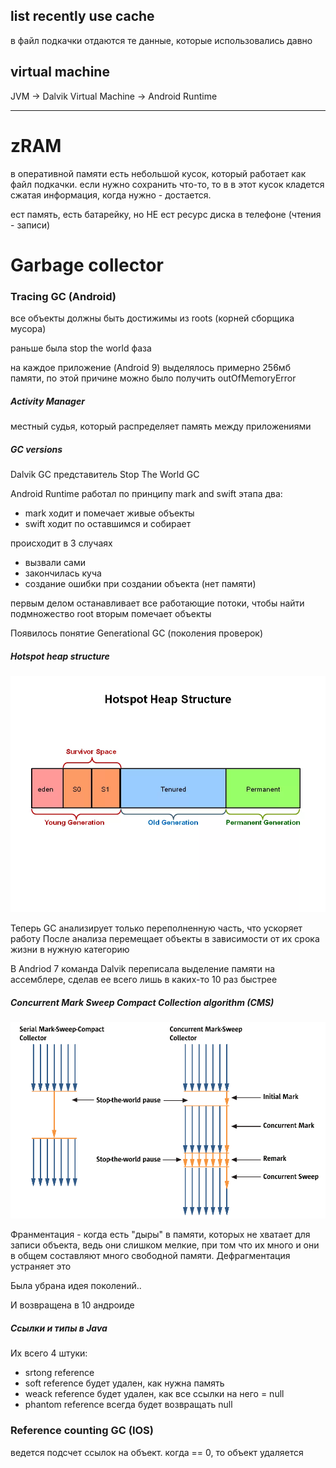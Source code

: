 ## list recently use cache

в файл подкачки отдаются те данные, которые использовались давно

## virtual machine

JVM -> Dalvik Virtual Machine -> Android Runtime

---
# zRAM

в оперативной памяти есть небольшой кусок, который работает как файл подкачки.
если нужно сохранить что-то, то в в этот кусок кладется сжатая информация, когда нужно - достается.

ест память, есть батарейку, но НЕ ест ресурс диска в телефоне (чтения - записи)

# Garbage collector

### Tracing GC (Android)

все объекты должны быть достижимы из roots (корней сборщика мусора) 

раньше была stop the world фаза

на каждое приложение (Android 9) выделялось примерно 256мб памяти, по этой причине можно было получить outOfMemoryError

##### Activity Manager

местный судья, который распределяет память между приложениями 

##### GC versions

Dalvik GC
представитель Stop The World GC

Android Runtime
работал по принципу mark and swift 
этапа два:
- mark ходит и помечает живые объекты
- swift ходит по оставшимся и собирает 

происходит в 3 случаях
- вызвали сами
- закончилась куча
- создание ошибки при создании объекта (нет памяти)

первым делом останавливает все работающие потоки, чтобы найти подмножество root 
вторым помечает объекты

Появилось понятие Generational GC (поколения проверок) 

##### Hotspot heap structure
![Hotspot heap structure](images/hotspot_heap_structure.webp)

Теперь GC анализирует только переполненную часть, что ускоряет работу
После анализа перемещает объекты в зависимости от их срока жизни в нужную категорию

В Andriod 7 команда Dalvik переписала выделение памяти на ассемблере, сделав ее всего лишь в каких-то 10 раз быстрее

##### Concurrent Mark Sweep Compact Collection algorithm (CMS)

![cms](images/Concurrent_Mark_Sweep_Compact_Collection_algorithm_(CMS).png)

Франментация - когда есть "дыры" в памяти, которых не хватает для записи объекта, ведь они слишком мелкие, при том что их много и они в общем составляют много свободной памяти. Дефрагментация устраняет это

Была убрана идея поколений..

И возвращена в 10 андроиде


##### Ссылки и типы в Java

Их всего 4 штуки:

- srtong reference
- soft reference будет удален, как нужна  память
- weack reference будет удален, как все ссылки на него = null
- phantom reference всегда будет возвращать null

### Reference counting GC (IOS)

ведется подсчет ссылок на объект. когда == 0, то объект удаляется
